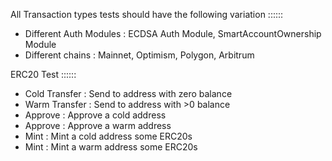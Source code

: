 All Transaction types tests should have the following variation :::::: </br>
- Different Auth Modules : ECDSA Auth Module, SmartAccountOwnership Module
- Different chains : Mainnet, Optimism, Polygon, Arbitrum

ERC20 Test :::::: </br>
- Cold Transfer : Send to address with zero balance
- Warm Transfer : Send to address with >0 balance
- Approve : Approve a cold address
- Approve : Approve a warm address
- Mint : Mint a cold address some ERC20s
- Mint : Mint a warm address some ERC20s